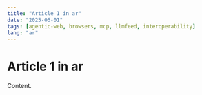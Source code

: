 ```yaml
---
title: "Article 1 in ar"
date: "2025-06-01"
tags: [agentic-web, browsers, mcp, llmfeed, interoperability]
lang: "ar"
---
```


# Article 1 in ar

Content.
